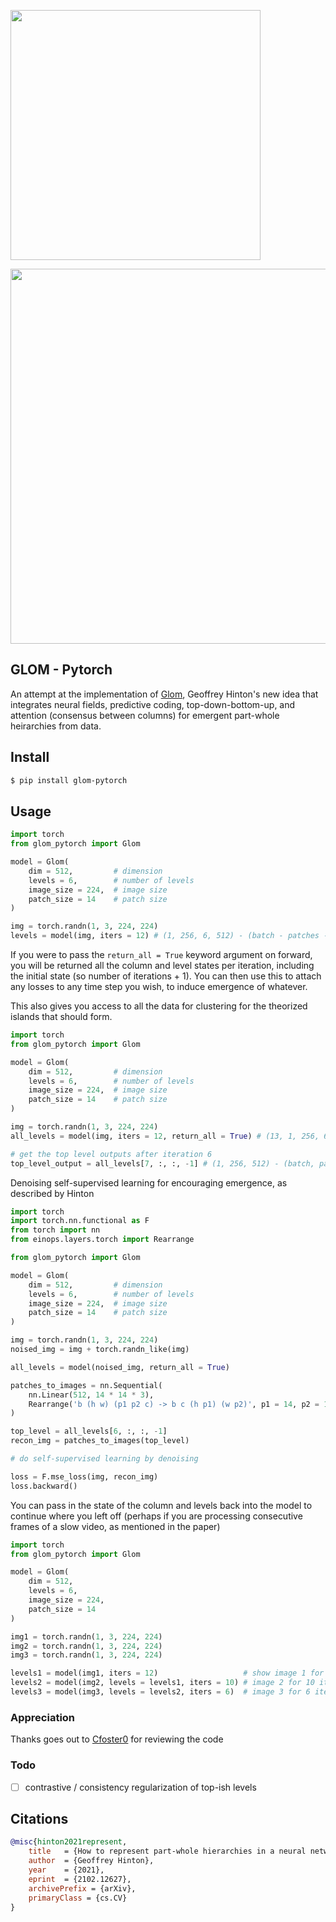 <img src="./glom2.png" width="400px"></img>

<img src="./glom1.png" width="600px"></img>

## GLOM - Pytorch

An attempt at the implementation of <a href="https://arxiv.org/abs/2102.12627">Glom</a>, Geoffrey Hinton's new idea that integrates neural fields, predictive coding, top-down-bottom-up, and attention (consensus between columns) for emergent part-whole heirarchies from data.

## Install

```bash
$ pip install glom-pytorch
```

## Usage

```python
import torch
from glom_pytorch import Glom

model = Glom(
    dim = 512,         # dimension
    levels = 6,        # number of levels
    image_size = 224,  # image size
    patch_size = 14    # patch size
)

img = torch.randn(1, 3, 224, 224)
levels = model(img, iters = 12) # (1, 256, 6, 512) - (batch - patches - levels - dimension)
```

If you were to pass the `return_all = True` keyword argument on forward, you will be returned all the column and level states per iteration, including the initial state (so number of iterations + 1). You can then use this to attach any losses to any time step you wish, to induce emergence of whatever.

This also gives you access to all the data for clustering for the theorized islands that should form.

```python
import torch
from glom_pytorch import Glom

model = Glom(
    dim = 512,         # dimension
    levels = 6,        # number of levels
    image_size = 224,  # image size
    patch_size = 14    # patch size
)

img = torch.randn(1, 3, 224, 224)
all_levels = model(img, iters = 12, return_all = True) # (13, 1, 256, 6, 512) - (batch, patches, levels, dimension)

# get the top level outputs after iteration 6
top_level_output = all_levels[7, :, :, -1] # (1, 256, 512) - (batch, patches, dimension)
```

Denoising self-supervised learning for encouraging emergence, as described by Hinton

```python
import torch
import torch.nn.functional as F
from torch import nn
from einops.layers.torch import Rearrange

from glom_pytorch import Glom

model = Glom(
    dim = 512,         # dimension
    levels = 6,        # number of levels
    image_size = 224,  # image size
    patch_size = 14    # patch size
)

img = torch.randn(1, 3, 224, 224)
noised_img = img + torch.randn_like(img)

all_levels = model(noised_img, return_all = True)

patches_to_images = nn.Sequential(
    nn.Linear(512, 14 * 14 * 3),
    Rearrange('b (h w) (p1 p2 c) -> b c (h p1) (w p2)', p1 = 14, p2 = 14, h = (224 // 14))
)

top_level = all_levels[6, :, :, -1]
recon_img = patches_to_images(top_level)

# do self-supervised learning by denoising

loss = F.mse_loss(img, recon_img)
loss.backward()
```

You can pass in the state of the column and levels back into the model to continue where you left off (perhaps if you are processing consecutive frames of a slow video, as mentioned in the paper)

```python
import torch
from glom_pytorch import Glom

model = Glom(
    dim = 512,
    levels = 6,
    image_size = 224,
    patch_size = 14
)

img1 = torch.randn(1, 3, 224, 224)
img2 = torch.randn(1, 3, 224, 224)
img3 = torch.randn(1, 3, 224, 224)

levels1 = model(img1, iters = 12)                   # show image 1 for 12 iterations
levels2 = model(img2, levels = levels1, iters = 10) # image 2 for 10 iteratoins
levels3 = model(img3, levels = levels2, iters = 6)  # image 3 for 6 iterations
```

### Appreciation

Thanks goes out to <a href="https://github.com/cfoster0">Cfoster0</a> for reviewing the code

### Todo

- [ ] contrastive / consistency regularization of top-ish levels

## Citations

```bibtex
@misc{hinton2021represent,
    title   = {How to represent part-whole hierarchies in a neural network}, 
    author  = {Geoffrey Hinton},
    year    = {2021},
    eprint  = {2102.12627},
    archivePrefix = {arXiv},
    primaryClass = {cs.CV}
}
```
